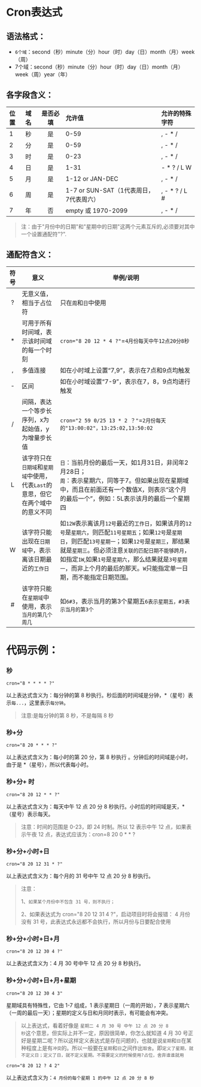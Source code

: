 # Cron表达式

## 语法格式：

+ `6个域`：second（秒）minute（分）hour（时）day（日）month（月）week（周）
+ 7个域：second（秒）minute（分）hour（时）day（日）month（月）week（周）year（年）

## 各字段含义：

| 位置 | 域名 | 是否必填 | 允许值                                 | 允许的特殊字符 |
| :--- | :--- | :------: | :------------------------------------- | :------------- |
| 1    | 秒   |    是    | 0-59                                   | , - * /        |
| 2    | 分   |    是    | 0-59                                   | , - * /        |
| 3    | 时   |    是    | 0-23                                   | , - * /        |
| 4    | 日   |    是    | 1-31                                   | - * ? / L W    |
| 5    | 月   |    是    | 1-12 or JAN-DEC                        | , - * /        |
| 6    | 周   |    是    | 1-7 or SUN-SAT（1代表周日，7代表周六） | , - * ? / L #  |
| 7    | 年   |    否    | empty 或 1970-2099                     | , - * /        |

> 注：由于"月份中的日期"和"星期中的日期"这两个元素互斥的,必须要对其中一个设置通配符"?".

## 通配符含义：

| 符号 | 意义                                                         | 举例/说明                                                    |
| :--: | ------------------------------------------------------------ | ------------------------------------------------------------ |
|  ?   | 无意义值，相当于占位符                                       | 只在`周`和`日`中使用                                         |
|  *   | 可用于所有时间域，表示该时间域的每一个时刻                   | `cron="8 20 12 * 4 ?"`=`4月份每天中午12点20分8秒`            |
|  ,   | 多值连接                                                     | 如在小时域上设置“7,9”，表示在7点和9点均触发                  |
|  -   | 区间                                                         | 如在小时域设置“7-9”，表示在7，8，9点均进行触发               |
|  /   | 间隔，表达一个等步长序列，x为起始值，y为增量步长值           | `cron="2 59 0/25 13 * 2 ？"`=`2月份每天的"13:00:02"，13:25:02,13:50:02` |
|  L   | 该字符只在<code>日期域</code>和<code>星期域</code>中使用，代表<code>Last</code>的意思，但它在两个域中的意义不同 | `日`：当前月份的最后一天，如1月31日，非闰年2月28日；<br>`周`：表示星期六，同等于7。但如果出现在星期域中，而且在前面还有一个数值X，则表示“这个月的最后一个”，例如：5L表示该月的最后一个星期四 |
|  W   | 该字符只能出现在<code>日期域</code>中，表示离该日期最近的`工作日` | 如<code>12W</code>表示离该月<code>12号</code>最近的<code>工作日</code>，如果该月的<code>12号</code>是<code>星期六</code>，则匹配<code>11号星期五</code>；如果<code>12号</code>是<code>星期日</code>，则匹配<code>13号星期一</code>；如果<code>12号</code>是<code>星期三</code>，那结果就是<code>星期三</code>。但必须注意<code>关联的匹配日期不能够跨月</code>，如指定<code>1W</code>,如果<code>1号</code>是<code>星期六</code>，那么结果就是<code>3号星期一</code>，而非上个月的最后的那天。<code>W</code>只能指定单一日期，而不能指定日期范围。 |
|  #   | 该字符只能在<code>星期域</code>中使用，表示<code>当月的第几个周几</code> | 如`6#3`，表示当月的第3个星期五`6表示星期五，#3表示当月的第3个` |

# 代码示例：

### 秒

`cron="8 * * * * ?"`

以上表达式含义为：每分钟的第 8 秒执行。秒后面的时间域是分钟，*（星号）表示<code>每...</code>，这里表示<code>每分钟</code>。

> 注意:是每分钟的第 8 秒，不是每隔 8 秒

### 秒+分

`cron="8 20 * * * ?"`

以上表达式含义为：每小时的第 20 分，第 8 秒执行 。分钟后的时间域是小时，由于是 *（星号），所以代表每小时。

### 秒+分+ 时

`cron="8 20 12 * * ?"`

以上表达式含义为：每天中午 12 点 20 分 8 秒执行。小时后的时间域是天，*（星号）表示每天。

> 注意：时间的范围是 0-23，即 24 时制。所以 12 表示中午 12 点，如果表示午夜 12 点，表达式应该为：cron=8 20 0 * * ?

### 秒+分+小时+日

`cron="8 20 12 31 * ?"`

以上表达式含义为：每个月的 31 号中午 12 点 20 分 8 秒执行。

> 注意：
>
> 1、`如果某个月份中不包含 31 号，则不执行；`
>
> 2、如果表达式为 cron="8 20 12 31 4 ?"，启动项目时将会报错： 4 月份没有 31 号，此表达式永远都不会执行，所以月份与日要配合使用

### 秒+分+小时+日+月

`cron="8 20 12 30 4 ?"`

以上表达式含义为：4 月 30 号中午 12 点 20 分 8 秒执行。

### 秒+分+小时+日+月+星期

`cron="8 20 12 30 4 3"`

星期域具有特殊性，它由 1-7 组成，1 表示星期日（一周的开始），7 表示星期六（一周的最后一天）；星期的定义与日和月同时表示，有可能会有冲突。

> 以上表达式，看着好像是 <code>星期二 4 月 30 号 中午 12 点 20 分 8 秒</code>这个意思，但实际上并不一定，原因很简单，你怎么就知道 4 月 30 号正好是星期二呢？所以这样定义表达式是存在问题的，也就是说<code>星期</code>和<code>日</code>在某种程度上是有<code>冲突</code>的。所以一般要在<code>星期</code>和<code>日</code>之间作出<code>取舍</code>。即`定义了星期，就不定义日；定义了日，就不定义星期。不需要定义的时候使用?占位，舍弃谁谁就用`

`cron="8 20 12 ? 4 2"`

以上表达式含义为：`4 月份的每个星期 1 的中午 12 点 20 分 8 秒`
